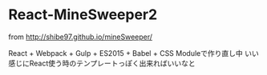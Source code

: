 # React-MineSweeper2

from http://shibe97.github.io/mineSweeper/

React + Webpack + Gulp + ES2015 + Babel + CSS Moduleで作り直し中
いい感じにReact使う時のテンプレートっぽく出来ればいいなと
